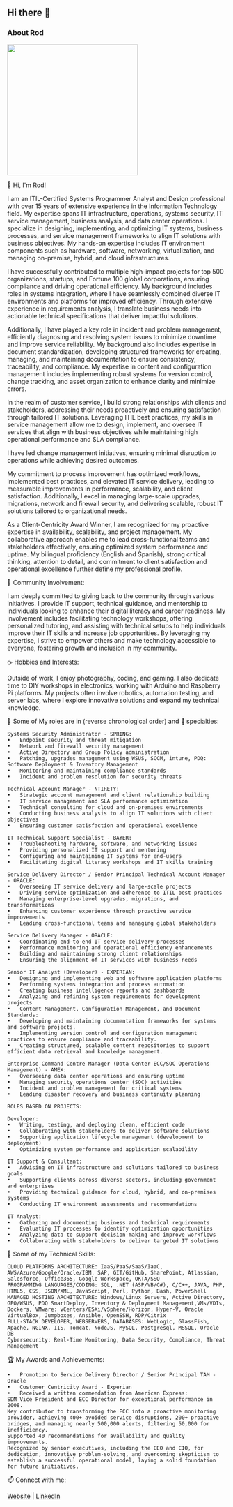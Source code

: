 ## Hi there 👋
<!--
**rodvial/rodvial** is a ✨ _special_ ✨ repository because its `README.md` (this file) appears on your GitHub profile.

Here are some ideas to get you started:

- 🔭 I’m currently working on ...
- 🌱 I’m currently learning ...
- 👯 I’m looking to collaborate on ...
- 🤔 I’m looking for help with ...
- 💬 Ask me about ...
- 📫 How to reach me: ...
- 😄 Pronouns: ...
- ⚡ Fun fact: ...
-->
### About Rod

<img src="https://rodvial.github.io/images/ezgif-1-105bf6edd8.png" width="300" height="300"/>

👋 Hi, I'm Rod!

I am an ITIL-Certified Systems Programmer Analyst and Design professional with over 15 years of extensive experience in the Information Technology field. My expertise spans IT infrastructure, operations, systems security, IT service management, business analysis, and data center operations. I specialize in designing, implementing, and optimizing IT systems, business processes, and service management frameworks to align IT solutions with business objectives. My hands-on expertise includes IT environment components such as hardware, software, networking, virtualization, and managing on-premise, hybrid, and cloud infrastructures.

I have successfully contributed to multiple high-impact projects for top 500 organizations, startups, and Fortune 100 global corporations, ensuring compliance and driving operational efficiency. My background includes roles in systems integration, where I have seamlessly combined diverse IT environments and platforms for improved efficiency. Through extensive experience in requirements analysis, I translate business needs into actionable technical specifications that deliver impactful solutions.

Additionally, I have played a key role in incident and problem management, efficiently diagnosing and resolving system issues to minimize downtime and improve service reliability. My background also includes expertise in document standardization, developing structured frameworks for creating, managing, and maintaining documentation to ensure consistency, traceability, and compliance. My expertise in content and configuration management includes implementing robust systems for version control, change tracking, and asset organization to enhance clarity and minimize errors.

In the realm of customer service, I build strong relationships with clients and stakeholders, addressing their needs proactively and ensuring satisfaction through tailored IT solutions. Leveraging ITIL best practices, my skills in service management allow me to design, implement, and oversee IT services that align with business objectives while maintaining high operational performance and SLA compliance.

I have led change management initiatives, ensuring minimal disruption to operations while achieving desired outcomes.

My commitment to process improvement has optimized workflows, implemented best practices, and elevated IT service delivery, leading to measurable improvements in performance, scalability, and client satisfaction. Additionally, I excel in managing large-scale upgrades, migrations, network and firewall security, and delivering scalable, robust IT solutions tailored to organizational needs.

As a Client-Centricity Award Winner, I am recognized for my proactive expertise in availability, scalability, and project management. My collaborative approach enables me to lead cross-functional teams and stakeholders effectively, ensuring optimized system performance and uptime. My bilingual proficiency (English and Spanish), strong critical thinking, attention to detail, and commitment to client satisfaction and operational excellence further define my professional profile.

💒 Community Involvement:

I am deeply committed to giving back to the community through various initiatives. I provide IT support, technical guidance, and mentorship to individuals looking to enhance their digital literacy and career readiness. My involvement includes facilitating technology workshops, offering personalized tutoring, and assisting with technical setups to help individuals improve their IT skills and increase job opportunities. By leveraging my expertise, I strive to empower others and make technology accessible to everyone, fostering growth and inclusion in my community.

☕ Hobbies and Interests:

Outside of work, I enjoy photography, coding, and gaming. I also dedicate time to DIY workshops in electronics, working with Arduino and Raspberry Pi platforms. My projects often involve robotics, automation testing, and server labs, where I explore innovative solutions and expand my technical knowledge.

🚀 Some of My roles are in (reverse chronological order) and 💼 specialties:

    Systems Security Administrator - SPRING:
    •	Endpoint security and threat mitigation
    •	Network and firewall security management
    •	Active Directory and Group Policy administration
    •	Patching, upgrades management using WSUS, SCCM, intune, PDQ: Software Deployment & Inventory Management
    •	Monitoring and maintaining compliance standards
    •	Incident and problem resolution for security threats
    
    Technical Account Manager - NTIRETY:
    •	Strategic account management and client relationship building
    •	IT service management and SLA performance optimization
    •	Technical consulting for cloud and on-premises environments
    •	Conducting business analysis to align IT solutions with client objectives
    •	Ensuring customer satisfaction and operational excellence
    
    IT Technical Support Specialist - BAYER:
    •	Troubleshooting hardware, software, and networking issues
    •	Providing personalized IT support and mentoring
    •	Configuring and maintaining IT systems for end-users
    •	Facilitating digital literacy workshops and IT skills training
    
    Service Delivery Director / Senior Principal Technical Account Manager - ORACLE:
    •	Overseeing IT service delivery and large-scale projects
    •	Driving service optimization and adherence to ITIL best practices
    •	Managing enterprise-level upgrades, migrations, and transformations
    •	Enhancing customer experience through proactive service improvements
    •	Leading cross-functional teams and managing global stakeholders
    
    Service Delivery Manager - ORACLE:
    •	Coordinating end-to-end IT service delivery processes
    •	Performance monitoring and operational efficiency enhancements
    •	Building and maintaining strong client relationships
    •	Ensuring the alignment of IT services with business needs
    
    Senior IT Analyst (Developer) - EXPERIAN:
    •	Designing and implementing web and software application platforms
    •	Performing systems integration and process automation
    •	Creating business intelligence reports and dashboards
    •	Analyzing and refining system requirements for development projects
    •	Content Management, Configuration Management, and Document Standards:
    •	Developing and maintaining documentation frameworks for systems and software projects.
    •	Implementing version control and configuration management practices to ensure compliance and traceability.
    •	Creating structured, scalable content repositories to support efficient data retrieval and knowledge management.
    
    Enterprise Command Centre Manager (Data Center ECC/SOC Operations Management) - AMEX:
    •	Overseeing data center operations and ensuring uptime
    •	Managing security operations center (SOC) activities
    •	Incident and problem management for critical systems
    •	Leading disaster recovery and business continuity planning
    
    ROLES BASED ON PROJECTS:
    
    Developer:
    •	Writing, testing, and deploying clean, efficient code
    •	Collaborating with stakeholders to deliver software solutions
    •	Supporting application lifecycle management (development to deployment)
    •	Optimizing system performance and application scalability
    
    IT Support & Consultant:
    •	Advising on IT infrastructure and solutions tailored to business goals
    •	Supporting clients across diverse sectors, including government and enterprises
    •	Providing technical guidance for cloud, hybrid, and on-premises systems
    •	Conducting IT environment assessments and recommendations
    
    IT Analyst:
    •	Gathering and documenting business and technical requirements 
    •	Evaluating IT processes to identify optimization opportunities
    •	Analyzing data to support decision-making and improve workflows
    •	Collaborating with stakeholders to deliver targeted IT solutions   

🔧 Some of my Technical Skills:

    CLOUD PLATFORMS ARCHITECTURE: IaaS/PaaS/SaaS/IaaC, AWS/Azure/Google/Oracle/IBM, SAP, GIT/GitHub, SharePoint, Atlassian, Salesforce, Office365, Google Workspace, OKTA/SSO
    PROGRAMMING LANGUAGES/CODING: SQL, .NET (ASP/VB/C#), C/C++, JAVA, PHP, HTML5, CSS, JSON/XML, JavaScript, Perl, Python, Bash, PowerShell
    MANAGED HOSTING ARCHITECTURE: Windows/Linux Servers, Active Directory, GPO/WSUS, PDQ SmartDeploy, Inventory & Deployment Management,VMs/VDIs, Dockers, VMware: vCenters/ESXi/vSphere/Horizon, Hyper-V, Oracle VirtualBox, Jumpboxes, Ansible, OpenSSH, RDP/Citrix
    FULL-STACK DEVELOPER, WEBSERVERS, DATABASES: WebLogic, GlassFish, Apache, NGINX, IIS, Tomcat, NodeJS, MySQL, Postgresql, MSSQL, Oracle DB
    Cybersecurity: Real-Time Monitoring, Data Security, Compliance, Threat Management

🏆 My Awards and Achievements:

    •	Promotion to Service Delivery Director / Senior Principal TAM - Oracle
    •	Customer Centricity Award - Experian
    •	Received a written commendation from American Express:
    SDM Vice President and ECC Director for exceptional performance in 2008. 
    Key contributor to transforming the ECC into a proactive monitoring provider, achieving 400+ avoided service disruptions, 200+ proactive bridges, and managing nearly 500,000 alerts, filtering 50,000 for inefficiency. 
    Supported 40 recommendations for availability and quality improvements. 
    Recognized by senior executives, including the CEO and CIO, for dedication, innovative problem-solving, and overcoming skepticism to establish a successful operational model, laying a solid foundation for future initiatives.
    

📫 Connect with me:

[Website](https://rodvial.github.io) | [LinkedIn](https://linkedin.com/in/rodvial)
